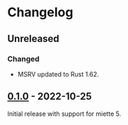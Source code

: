 # Changelog

## Unreleased

### Changed

- MSRV updated to Rust 1.62.

## [0.1.0] - 2022-10-25

Initial release with support for miette 5.

[0.1.0]: https://github.com/guppy-rs/guppy/releases/tag/target-spec-miette-0.1.0
